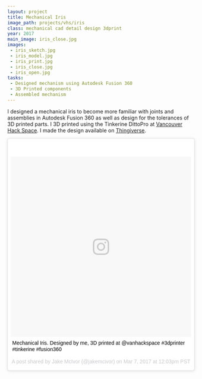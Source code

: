 ```yaml
---
layout: project
title: Mechanical Iris
image_path: projects/vhs/iris
class: mechanical cad detail design 3dprint
year: 2017
main_image: iris_close.jpg
images:
 - iris_sketch.jpg
 - iris_model.jpg
 - iris_print.jpg
 - iris_close.jpg
 - iris_open.jpg
tasks:
 - Designed mechanism using Autodesk Fusion 360
 - 3D Printed components
 - Assembled mechanism
---
```


I designed a mechanical iris to become more familiar with joints and assemblies in Autodesk Fusion 360 as well as design for the tolerances of 3D printed parts. I 3D printed using the Tinkerine DittoPro at <a href="http://www.vanhack.ca">Vancouver Hack Space</a>. I made the design available on <a href="http://www.thingiverse.com/thing:2166284">Thingiverse</a>. 

<div class='row'>
<blockquote class="instagram-media" data-instgrm-captioned data-instgrm-version="7" style=" background:#FFF; border:0; border-radius:3px; box-shadow:0 0 1px 0 rgba(0,0,0,0.5),0 1px 10px 0 rgba(0,0,0,0.15); margin: 1px; max-width:658px; padding:0; width:99.375%; width:-webkit-calc(100% - 2px); width:calc(100% - 2px);"><div style="padding:8px;"> <div style=" background:#F8F8F8; line-height:0; margin-top:40px; padding:50.0% 0; text-align:center; width:100%;"> <div style=" background:url(data:image/png;base64,iVBORw0KGgoAAAANSUhEUgAAACwAAAAsCAMAAAApWqozAAAABGdBTUEAALGPC/xhBQAAAAFzUkdCAK7OHOkAAAAMUExURczMzPf399fX1+bm5mzY9AMAAADiSURBVDjLvZXbEsMgCES5/P8/t9FuRVCRmU73JWlzosgSIIZURCjo/ad+EQJJB4Hv8BFt+IDpQoCx1wjOSBFhh2XssxEIYn3ulI/6MNReE07UIWJEv8UEOWDS88LY97kqyTliJKKtuYBbruAyVh5wOHiXmpi5we58Ek028czwyuQdLKPG1Bkb4NnM+VeAnfHqn1k4+GPT6uGQcvu2h2OVuIf/gWUFyy8OWEpdyZSa3aVCqpVoVvzZZ2VTnn2wU8qzVjDDetO90GSy9mVLqtgYSy231MxrY6I2gGqjrTY0L8fxCxfCBbhWrsYYAAAAAElFTkSuQmCC); display:block; height:44px; margin:0 auto -44px; position:relative; top:-22px; width:44px;"></div></div> <p style=" margin:8px 0 0 0; padding:0 4px;"> <a href="https://www.instagram.com/p/BRWYG4Zh9jk/" style=" color:#000; font-family:Arial,sans-serif; font-size:14px; font-style:normal; font-weight:normal; line-height:17px; text-decoration:none; word-wrap:break-word;" target="_blank">Mechanical Iris. Designed by me, 3D printed at @vanhackspace  #3dprinter #tinkerine #fusion360</a></p> <p style=" color:#c9c8cd; font-family:Arial,sans-serif; font-size:14px; line-height:17px; margin-bottom:0; margin-top:8px; overflow:hidden; padding:8px 0 7px; text-align:center; text-overflow:ellipsis; white-space:nowrap;">A post shared by Jake McIvor (@jakemcivor) on <time style=" font-family:Arial,sans-serif; font-size:14px; line-height:17px;" datetime="2017-03-07T20:03:53+00:00">Mar 7, 2017 at 12:03pm PST</time></p></div></blockquote>
<script async defer src="//platform.instagram.com/en_US/embeds.js"></script>
</div>
